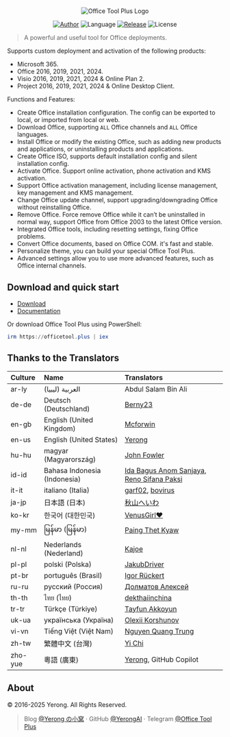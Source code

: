 #

<p align="center">
<img alt="Office Tool Plus Logo" src="https://otp.landian.vip/static/images/logo.webp"/>
</p>

<p align="center">
<a href="https://www.coolhub.top/" target="_blank"><img alt="Author" src="https://img.shields.io/badge/Author-Yerong-blue?style=flat-square"/></a>
<img alt="Language" src="https://img.shields.io/badge/Language-C%23-green?style=flat-square"/>
<a href="https://otp.landian.vip/" target="_blank"><img alt="Release" 
src="https://img.shields.io/github/v/release/YerongAI/Office-Tool?style=flat-square"/></a>
<img alt="License" src="https://img.shields.io/github/license/YerongAI/Office-Tool?style=flat-square"/>
</p>

> A powerful and useful tool for Office deployments.

Supports custom deployment and activation of the following products:

- Microsoft 365.
- Office 2016, 2019, 2021, 2024.
- Visio 2016, 2019, 2021, 2024 & Online Plan 2.
- Project 2016, 2019, 2021, 2024 & Online Desktop Client.

Functions and Features:

- Create Office installation configuration. The config can be exported to local, or imported from local or web.
- Download Office, supporting `ALL` Office channels and `ALL` Office languages.
- Install Office or modify the existing Office, such as adding new products and applications, or uninstalling products and applications.
- Create Office ISO, supports default installation config and silent installation config.
- Activate Office. Support online activation, phone activation and KMS activation.
- Support Office activation management, including license management, key management and KMS management.
- Change Office update channel, support upgrading/downgrading Office without reinstalling Office.
- Remove Office. Force remove Office while it can’t be uninstalled in normal way, support Office from Office 2003 to the latest Office version.
- Integrated Office tools, including resetting settings, fixing Office problems.
- Convert Office documents, based on Office COM. it's fast and stable.
- Personalize theme, you can build your special Office Tool Plus.
- Advanced settings allow you to use more advanced features, such as Office internal channels.

## Download and quick start

- [Download](https://otp.landian.vip/download.html)
- [Documentation](https://otp.landian.vip/help/)

Or download Office Tool Plus using PowerShell:

```powershell
irm https://officetool.plus | iex
```

## Thanks to the Translators

| Culture | Name | Translators |
| :-- | :-- | :-- |
| ar-ly | العربية (ليبيا) | Abdul Salam Bin Ali |
| de-de | Deutsch (Deutschland) | [Berny23](https://steamcommunity.com/id/Berny23) |
| en-gb | English (United Kingdom) | [Mcforwin](https://github.com/Mcforwin) |
| en-us | English (United States) | [Yerong](https://officetool.plus/) |
| hu-hu | magyar (Magyarország) | [John Fowler](https://github.com/JohnFowler58) |
| id-id | Bahasa Indonesia (Indonesia) | [Ida Bagus Anom Sanjaya](https://fb.me/Anom.Sanjaya17), [Reno Sifana Paksi](https://linktr.ee/renosifana.paksi) |
| it-it | italiano (Italia) | [garf02](https://github.com/garf02), [bovirus](https://github.com/bovirus) |
| ja-jp | 日本語 (日本) | [秋山へいわ](https://github.com/akio1321)|
| ko-kr | 한국어 (대한민국) | [VenusGirl❤](https://github.com/VenusGirl) |
| my-mm | မြန်မာ (မြန်မာ) | [Paing Thet Kyaw](https://github.com/Paing100) |
| nl-nl | Nederlands (Nederland) | [Kajoe](https://github.com/Kajoe1) |
| pl-pl | polski (Polska) | [JakubDriver](https://github.com/jakubdriver) |
| pt-br | português (Brasil) | [Igor Rückert](https://github.com/igorruckert) |
| ru-ru | pусский (Россия) | [Долматов Алексей](https://github.com/iDolmatov) |
| th-th | ไทย (ไทย) | [dekthaiinchina](https://github.com/dekthaiinchina) |
| tr-tr | Türkçe (Türkiye) | [Tayfun Akkoyun](https://github.com/crasadure) |
| uk-ua | українська (Україна) | [Olexii Korshunov](https://github.com/korshunov-olexiy) |
| vi-vn | Tiếng Việt (Việt Nam) | [Nguyen Quang Trung](https://github.com/TrungThachDau) |
| zh-tw | 繁體中文 (台灣) | [Yi Chi](https://www.cotpear.com) |
| zho-yue | 粵語 (廣東) | [Yerong](https://officetool.plus/), GitHub Copilot |

## About

© 2016-2025 Yerong. All Rights Reserved.

> Blog [@Yerong の小窝](https://www.coolhub.top/) · GitHub [@YerongAI](https://github.com/YerongAI) · Telegram [@Office Tool Plus](https://t.me/s/otp_channel)
